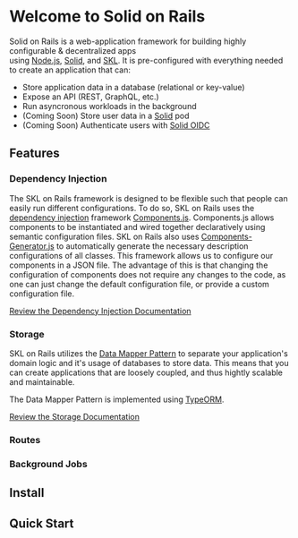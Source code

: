 # Welcome to Solid on Rails

Solid on Rails is a web-application framework for building highly configurable & decentralized apps <br/> using <a href="https://nodejs.org/">Node.js</a>, <a href="https://solidproject.org/">Solid</a>, and <a href="https://www.comake.io/skl">SKL</a>. It is pre-configured with everything needed to create an application that can:

- Store application data in a database (relational or key-value)
- Expose an API (REST, GraphQL, etc.)
- Run asyncronous workloads in the background
- (Coming Soon) Store user data in a [Solid](https://solidproject.org/) pod
- (Coming Soon) Authenticate users with [Solid OIDC](https://solid.github.io/solid-oidc/)

## Features

### Dependency Injection

The SKL on Rails framework is designed to be flexible such that people can easily run different configurations. To do so, SKL on Rails uses the [dependency injection](https://martinfowler.com/articles/injection.html) framework [Components.js](https://componentsjs.readthedocs.io/). Components.js allows components to be instantiated and wired together declaratively using semantic configuration files. SKL on Rails also uses [Components-Generator.js](https://github.com/LinkedSoftwareDependencies/Components-Generator.js) to automatically generate the necessary description configurations of all classes. This framework allows us to configure our components in a JSON file. The advantage of this is that changing the configuration of components does not require any changes to the code, as one can just change the default configuration file, or provide a custom configuration file.

[Review the Dependency Injection Documentation](/guides/dependnecy-injection.md)

### Storage

SKL on Rails utilizes the [Data Mapper Pattern](https://en.wikipedia.org/wiki/Data_mapper_pattern) to separate your application's domain logic and it's usage of databases to store data. This means that you can create applications that are loosely coupled, and thus hightly scalable and maintainable. 

The Data Mapper Pattern is implemented using [TypeORM](https://typeorm.io/). 

[Review the Storage Documentation](/guides/storage.md)

### Routes

### Background Jobs

## Install

## Quick Start

